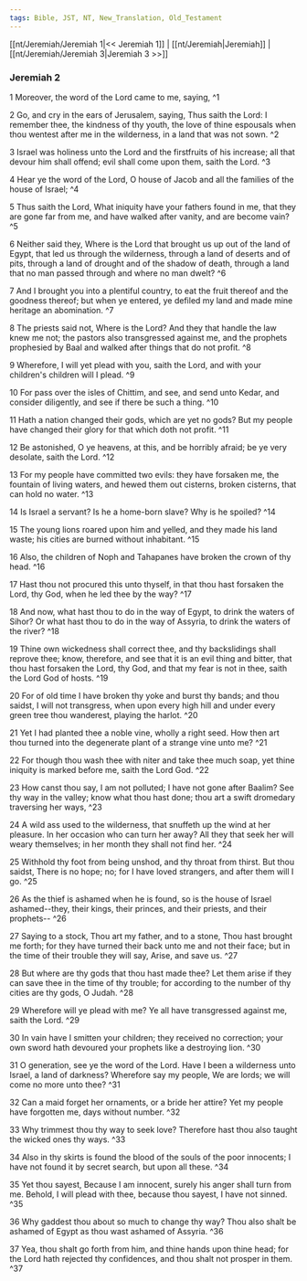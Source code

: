 ```yaml
---
tags: Bible, JST, NT, New_Translation, Old_Testament
---
```


[[nt/Jeremiah/Jeremiah 1|<< Jeremiah 1]] | [[nt/Jeremiah|Jeremiah]] | [[nt/Jeremiah/Jeremiah 3|Jeremiah 3 >>]]

### Jeremiah 2

1 Moreover, the word of the Lord came to me, saying,  ^1

2 Go, and cry in the ears of Jerusalem, saying, Thus saith the Lord: I remember thee, the kindness of thy youth, the love of thine espousals when thou wentest after me in the wilderness, in a land that was not sown.  ^2

3 Israel was holiness unto the Lord and the firstfruits of his increase; all that devour him shall offend; evil shall come upon them, saith the Lord.  ^3

4 Hear ye the word of the Lord, O house of Jacob and all the families of the house of Israel;  ^4

5 Thus saith the Lord, What iniquity have your fathers found in me, that they are gone far from me, and have walked after vanity, and are become vain?  ^5

6 Neither said they, Where is the Lord that brought us up out of the land of Egypt, that led us through the wilderness, through a land of deserts and of pits, through a land of drought and of the shadow of death, through a land that no man passed through and where no man dwelt?  ^6

7 And I brought you into a plentiful country, to eat the fruit thereof and the goodness thereof; but when ye entered, ye defiled my land and made mine heritage an abomination.  ^7

8 The priests said not, Where is the Lord? And they that handle the law knew me not; the pastors also transgressed against me, and the prophets prophesied by Baal and walked after things that do not profit.  ^8

9 Wherefore, I will yet plead with you, saith the Lord, and with your children\'s children will I plead.  ^9

10 For pass over the isles of Chittim, and see, and send unto Kedar, and consider diligently, and see if there be such a thing.  ^10

11 Hath a nation changed their gods, which are yet no gods? But my people have changed their glory for that which doth not profit.  ^11

12 Be astonished, O ye heavens, at this, and be horribly afraid; be ye very desolate, saith the Lord.  ^12

13 For my people have committed two evils: they have forsaken me, the fountain of living waters, and hewed them out cisterns, broken cisterns, that can hold no water.  ^13

14 Is Israel a servant? Is he a home-born slave? Why is he spoiled?  ^14

15 The young lions roared upon him and yelled, and they made his land waste; his cities are burned without inhabitant.  ^15

16 Also, the children of Noph and Tahapanes have broken the crown of thy head.  ^16

17 Hast thou not procured this unto thyself, in that thou hast forsaken the Lord, thy God, when he led thee by the way?  ^17

18 And now, what hast thou to do in the way of Egypt, to drink the waters of Sihor? Or what hast thou to do in the way of Assyria, to drink the waters of the river?  ^18

19 Thine own wickedness shall correct thee, and thy backslidings shall reprove thee; know, therefore, and see that it is an evil thing and bitter, that thou hast forsaken the Lord, thy God, and that my fear is not in thee, saith the Lord God of hosts.  ^19

20 For of old time I have broken thy yoke and burst thy bands; and thou saidst, I will not transgress, when upon every high hill and under every green tree thou wanderest, playing the harlot.  ^20

21 Yet I had planted thee a noble vine, wholly a right seed. How then art thou turned into the degenerate plant of a strange vine unto me?  ^21

22 For though thou wash thee with niter and take thee much soap, yet thine iniquity is marked before me, saith the Lord God.  ^22

23 How canst thou say, I am not polluted; I have not gone after Baalim? See thy way in the valley; know what thou hast done; thou art a swift dromedary traversing her ways,  ^23

24 A wild ass used to the wilderness, that snuffeth up the wind at her pleasure. In her occasion who can turn her away? All they that seek her will weary themselves; in her month they shall not find her.  ^24

25 Withhold thy foot from being unshod, and thy throat from thirst. But thou saidst, There is no hope; no; for I have loved strangers, and after them will I go.  ^25

26 As the thief is ashamed when he is found, so is the house of Israel ashamed\--they, their kings, their princes, and their priests, and their prophets\--  ^26

27 Saying to a stock, Thou art my father, and to a stone, Thou hast brought me forth; for they have turned their back unto me and not their face; but in the time of their trouble they will say, Arise, and save us.  ^27

28 But where are thy gods that thou hast made thee? Let them arise if they can save thee in the time of thy trouble; for according to the number of thy cities are thy gods, O Judah.  ^28

29 Wherefore will ye plead with me? Ye all have transgressed against me, saith the Lord.  ^29

30 In vain have I smitten your children; they received no correction; your own sword hath devoured your prophets like a destroying lion.  ^30

31 O generation, see ye the word of the Lord. Have I been a wilderness unto Israel, a land of darkness? Wherefore say my people, We are lords; we will come no more unto thee?  ^31

32 Can a maid forget her ornaments, or a bride her attire? Yet my people have forgotten me, days without number.  ^32

33 Why trimmest thou thy way to seek love? Therefore hast thou also taught the wicked ones thy ways.  ^33

34 Also in thy skirts is found the blood of the souls of the poor innocents; I have not found it by secret search, but upon all these.  ^34

35 Yet thou sayest, Because I am innocent, surely his anger shall turn from me. Behold, I will plead with thee, because thou sayest, I have not sinned.  ^35

36 Why gaddest thou about so much to change thy way? Thou also shalt be ashamed of Egypt as thou wast ashamed of Assyria.  ^36

37 Yea, thou shalt go forth from him, and thine hands upon thine head; for the Lord hath rejected thy confidences, and thou shalt not prosper in them.  ^37

 
